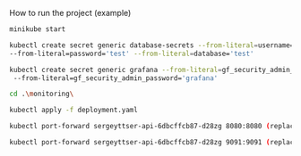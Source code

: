 How to run the project (example)

```bash
minikube start
```

```bash
kubectl create secret generic database-secrets --from-literal=username=test
--from-literal=password='test' --from-literal=database='test'
```

```bash
kubectl create secret generic grafana --from-literal=gf_security_admin_user='admin'
 --from-literal=gf_security_admin_password='grafana'
```

```bash
cd .\monitoring\
```

```bash
kubectl apply -f deployment.yaml
```

```bash
kubectl port-forward sergeyttser-api-6dbcffcb87-d28zg 8080:8080 (replace with your pod name)
```

```bash
kubectl port-forward sergeyttser-api-6dbcffcb87-d28zg 9091:9091 (replace with your pod name)
```
